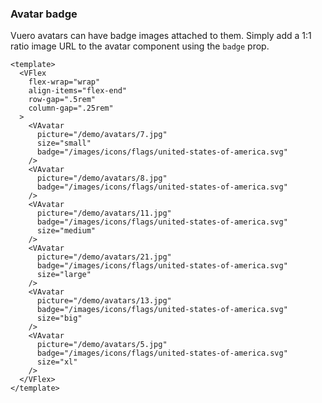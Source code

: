 ### Avatar badge

Vuero avatars can have badge images attached to them.
Simply add a 1:1 ratio image URL to the avatar component using the `badge` prop.

<!--code-->

```vue
<template>
  <VFlex
    flex-wrap="wrap"
    align-items="flex-end"
    row-gap=".5rem"
    column-gap=".25rem"
  >
    <VAvatar
      picture="/demo/avatars/7.jpg"
      size="small"
      badge="/images/icons/flags/united-states-of-america.svg"
    />
    <VAvatar
      picture="/demo/avatars/8.jpg"
      badge="/images/icons/flags/united-states-of-america.svg"
    />
    <VAvatar
      picture="/demo/avatars/11.jpg"
      badge="/images/icons/flags/united-states-of-america.svg"
      size="medium"
    />
    <VAvatar
      picture="/demo/avatars/21.jpg"
      badge="/images/icons/flags/united-states-of-america.svg"
      size="large"
    />
    <VAvatar
      picture="/demo/avatars/13.jpg"
      badge="/images/icons/flags/united-states-of-america.svg"
      size="big"
    />
    <VAvatar
      picture="/demo/avatars/5.jpg"
      badge="/images/icons/flags/united-states-of-america.svg"
      size="xl"
    />
  </VFlex>
</template>
```

<!--/code-->

<!--example-->
<VFlex flex-wrap="wrap" align-items="flex-end" row-gap=".5rem" column-gap=".25rem">
  <VAvatar picture="/demo/avatars/7.jpg" size="small" badge="/images/icons/flags/united-states-of-america.svg" />
  <VAvatar picture="/demo/avatars/8.jpg" badge="/images/icons/flags/united-states-of-america.svg" />
  <VAvatar picture="/demo/avatars/11.jpg" badge="/images/icons/flags/united-states-of-america.svg" size="medium" />
  <VAvatar picture="/demo/avatars/21.jpg" badge="/images/icons/flags/united-states-of-america.svg" size="large" />
  <VAvatar picture="/demo/avatars/13.jpg" badge="/images/icons/flags/united-states-of-america.svg" size="big" />
  <VAvatar picture="/demo/avatars/5.jpg" badge="/images/icons/flags/united-states-of-america.svg" size="xl" />
</VFlex>

<!--/example-->
